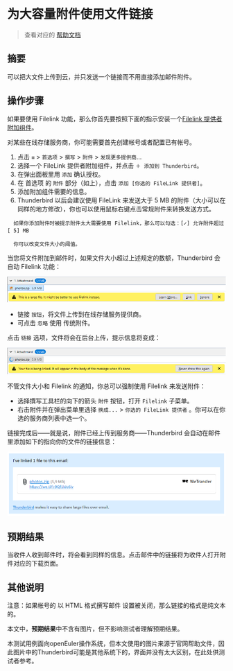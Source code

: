 # 为大容量附件使用文件链接

> 查看对应的 [帮助文档](https://support.mozilla.org/zh-CN/kb/filelink-large-attachments)

## 摘要

可以把大文件上传到云，并只发送一个链接而不用直接添加邮件附件。

## 操作步骤

如果要使用 Filelink 功能，那么你首先要按照下面的指示安装一个[Filelink 提供者附加组件](https://addons.thunderbird.net/thunderbird/tag/filelink)。

对某些在线存储服务商，你可能需要首先创建帐号或者配置已有帐号。

1. 点击 `≡` > `首选项` > `撰写` > `附件` > `发现更多提供商`...
2. 选择一个 FileLink 提供者附加组件，并点击 `＋ 添加到 Thunderbird`。
3. 在弹出面板里用 `添加` 确认授权。
4. 在 首选项 的 `附件` 部分（如上），点击 `添加 [你选的 FileLink 提供者]`。
5. 添加附加组件需要的信息。
6. Thunderbird 以后会建议使用 FileLink 来发送大于 5 MB 的附件（大小可以在同样的地方修改），你也可以使用鼠标右键点击常规附件来转换发送方式。

`  如果你添加附件时被提示附件太大需要使用 Filelink，那么可以勾选：[✓] 允许附件超过 [ 5] MB`

`  你可以改变文件大小的阈值。`

当您将文件附加到邮件时，如果文件大小超过上述规定的数额，Thunderbird 会自动 Filelink 功能：

![为大容量附件使用文件链接-1](./img/为大容量附件使用文件链接-1.png)

*  链接 `按钮`，将文件上传到在线存储服务提供商。
* 可点击 `忽略` 使用 传统附件。

点击 `链接` 选项，文件将会在后台上传，提示信息将变成：

![为大容量附件使用文件链接-2](./img/为大容量附件使用文件链接-2.png)

不管文件大小和 Filelink 的通知，你总可以强制使用 Filelink 来发送附件：

* 选择撰写工具栏的向下的箭头 `附件` 按钮，打开 `Filelink` 子菜单。
* 右击附件并在弹出菜单里选择 `换成...` > `你选的 FileLink 提供者` 。你可以在你选的服务商列表中选一个。

链接完成后——就是说，附件已经上传到服务商——Thunderbird 会自动在邮件里添加如下的指向你的文件的链接信息：

![为大容量附件使用文件链接-3](./img/为大容量附件使用文件链接-3.png)

## 预期结果

当收件人收到邮件时，将会看到同样的信息。点击邮件中的链接将为收件人打开附件对应的下载页面。

## 其他说明

注意：如果帐号的 以 HTML 格式撰写邮件 设置被关闭，那么链接的格式是纯文本的。

本文中，**预期结果**中不含有图片，但不影响测试者理解预期结果。

本测试用例面向openEuler操作系统，但本文使用的图片来源于官网帮助文件，因此图片中的Thunderbird可能是其他系统下的，界面并没有太大区别，在此处供测试者参考。
